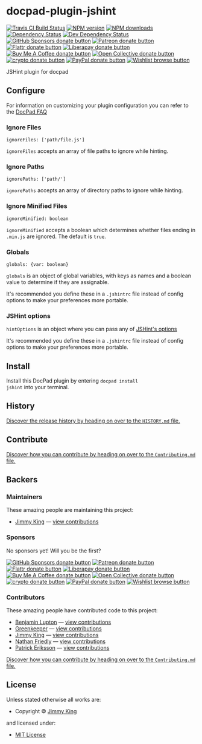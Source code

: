 <!-- TITLE/ -->

<h1>docpad-plugin-jshint</h1>

<!-- /TITLE -->


<!-- BADGES/ -->

<span class="badge-travisci"><a href="http://travis-ci.com/docpad/docpad-plugin-jshint" title="Check this project's build status on TravisCI"><img src="https://img.shields.io/travis/com/docpad/docpad-plugin-jshint/master.svg" alt="Travis CI Build Status" /></a></span>
<span class="badge-npmversion"><a href="https://npmjs.org/package/docpad-plugin-jshint" title="View this project on NPM"><img src="https://img.shields.io/npm/v/docpad-plugin-jshint.svg" alt="NPM version" /></a></span>
<span class="badge-npmdownloads"><a href="https://npmjs.org/package/docpad-plugin-jshint" title="View this project on NPM"><img src="https://img.shields.io/npm/dm/docpad-plugin-jshint.svg" alt="NPM downloads" /></a></span>
<span class="badge-daviddm"><a href="https://david-dm.org/docpad/docpad-plugin-jshint" title="View the status of this project's dependencies on DavidDM"><img src="https://img.shields.io/david/docpad/docpad-plugin-jshint.svg" alt="Dependency Status" /></a></span>
<span class="badge-daviddmdev"><a href="https://david-dm.org/docpad/docpad-plugin-jshint#info=devDependencies" title="View the status of this project's development dependencies on DavidDM"><img src="https://img.shields.io/david/dev/docpad/docpad-plugin-jshint.svg" alt="Dev Dependency Status" /></a></span>
<br class="badge-separator" />
<span class="badge-githubsponsors"><a href="https://github.com/sponsors/balupton" title="Donate to this project using GitHub Sponsors"><img src="https://img.shields.io/badge/github-donate-yellow.svg" alt="GitHub Sponsors donate button" /></a></span>
<span class="badge-patreon"><a href="https://patreon.com/bevry" title="Donate to this project using Patreon"><img src="https://img.shields.io/badge/patreon-donate-yellow.svg" alt="Patreon donate button" /></a></span>
<span class="badge-flattr"><a href="https://flattr.com/profile/balupton" title="Donate to this project using Flattr"><img src="https://img.shields.io/badge/flattr-donate-yellow.svg" alt="Flattr donate button" /></a></span>
<span class="badge-liberapay"><a href="https://liberapay.com/bevry" title="Donate to this project using Liberapay"><img src="https://img.shields.io/badge/liberapay-donate-yellow.svg" alt="Liberapay donate button" /></a></span>
<span class="badge-buymeacoffee"><a href="https://buymeacoffee.com/balupton" title="Donate to this project using Buy Me A Coffee"><img src="https://img.shields.io/badge/buy%20me%20a%20coffee-donate-yellow.svg" alt="Buy Me A Coffee donate button" /></a></span>
<span class="badge-opencollective"><a href="https://opencollective.com/bevry" title="Donate to this project using Open Collective"><img src="https://img.shields.io/badge/open%20collective-donate-yellow.svg" alt="Open Collective donate button" /></a></span>
<span class="badge-crypto"><a href="https://bevry.me/crypto" title="Donate to this project using Cryptocurrency"><img src="https://img.shields.io/badge/crypto-donate-yellow.svg" alt="crypto donate button" /></a></span>
<span class="badge-paypal"><a href="https://bevry.me/paypal" title="Donate to this project using Paypal"><img src="https://img.shields.io/badge/paypal-donate-yellow.svg" alt="PayPal donate button" /></a></span>
<span class="badge-wishlist"><a href="https://bevry.me/wishlist" title="Buy an item on our wishlist for us"><img src="https://img.shields.io/badge/wishlist-donate-yellow.svg" alt="Wishlist browse button" /></a></span>

<!-- /BADGES -->


<!-- DESCRIPTION/ -->

JSHint plugin for docpad

<!-- /DESCRIPTION -->


## Configure

For information on customizing your plugin configuration you can refer to the [DocPad FAQ](https://github.com/bevry/docpad/wiki/FAQ)

### Ignore Files

```
ignoreFiles: ['path/file.js']
```

`ignoreFiles` accepts an array of file paths to ignore while hinting.

### Ignore Paths

```
ignorePaths: ['path/']
```

`ignorePaths` accepts an array of directory paths to ignore while hinting.

### Ignore Minified Files

```
ignoreMinified: boolean
```

`ignoreMinified` accepts a boolean which determines whether files ending in `.min.js` are ignored. The default is `true`.

### Globals

```
globals: {var: boolean}
```

`globals` is an object of global variables, with keys as names and a boolean value to determine if they are assignable.

It's recommended you define these in a `.jshintrc` file instead of config options to make your preferences more portable.

### JSHint options

`hintOptions` is an object where you can pass any of [JSHint's options](http://www.jshint.com/docs/options/)

It's recommended you define these in a `.jshintrc` file instead of config options to make your preferences more portable.









<!-- INSTALL/ -->

<h2>Install</h2>

Install this DocPad plugin by entering <code>docpad install jshint</code> into your terminal.

<!-- /INSTALL -->


<!-- HISTORY/ -->

<h2>History</h2>

<a href="https://github.com/docpad/docpad-plugin-jshint/blob/master/HISTORY.md#files">Discover the release history by heading on over to the <code>HISTORY.md</code> file.</a>

<!-- /HISTORY -->


<!-- CONTRIBUTE/ -->

<h2>Contribute</h2>

<a href="https://github.com/docpad/docpad-plugin-jshint/blob/master/Contributing.md#files">Discover how you can contribute by heading on over to the <code>Contributing.md</code> file.</a>

<!-- /CONTRIBUTE -->


<!-- BACKERS/ -->

<h2>Backers</h2>

<h3>Maintainers</h3>

These amazing people are maintaining this project:

<ul><li><a href="10x.la/croixdrinker">Jimmy King</a> — <a href="https://github.com/docpad/docpad-plugin-jshint/commits?author=10xLaCroixDrinker" title="View the GitHub contributions of Jimmy King on repository docpad/docpad-plugin-jshint">view contributions</a></li></ul>

<h3>Sponsors</h3>

No sponsors yet! Will you be the first?

<span class="badge-githubsponsors"><a href="https://github.com/sponsors/balupton" title="Donate to this project using GitHub Sponsors"><img src="https://img.shields.io/badge/github-donate-yellow.svg" alt="GitHub Sponsors donate button" /></a></span>
<span class="badge-patreon"><a href="https://patreon.com/bevry" title="Donate to this project using Patreon"><img src="https://img.shields.io/badge/patreon-donate-yellow.svg" alt="Patreon donate button" /></a></span>
<span class="badge-flattr"><a href="https://flattr.com/profile/balupton" title="Donate to this project using Flattr"><img src="https://img.shields.io/badge/flattr-donate-yellow.svg" alt="Flattr donate button" /></a></span>
<span class="badge-liberapay"><a href="https://liberapay.com/bevry" title="Donate to this project using Liberapay"><img src="https://img.shields.io/badge/liberapay-donate-yellow.svg" alt="Liberapay donate button" /></a></span>
<span class="badge-buymeacoffee"><a href="https://buymeacoffee.com/balupton" title="Donate to this project using Buy Me A Coffee"><img src="https://img.shields.io/badge/buy%20me%20a%20coffee-donate-yellow.svg" alt="Buy Me A Coffee donate button" /></a></span>
<span class="badge-opencollective"><a href="https://opencollective.com/bevry" title="Donate to this project using Open Collective"><img src="https://img.shields.io/badge/open%20collective-donate-yellow.svg" alt="Open Collective donate button" /></a></span>
<span class="badge-crypto"><a href="https://bevry.me/crypto" title="Donate to this project using Cryptocurrency"><img src="https://img.shields.io/badge/crypto-donate-yellow.svg" alt="crypto donate button" /></a></span>
<span class="badge-paypal"><a href="https://bevry.me/paypal" title="Donate to this project using Paypal"><img src="https://img.shields.io/badge/paypal-donate-yellow.svg" alt="PayPal donate button" /></a></span>
<span class="badge-wishlist"><a href="https://bevry.me/wishlist" title="Buy an item on our wishlist for us"><img src="https://img.shields.io/badge/wishlist-donate-yellow.svg" alt="Wishlist browse button" /></a></span>

<h3>Contributors</h3>

These amazing people have contributed code to this project:

<ul><li><a href="https://github.com/balupton">Benjamin Lupton</a> — <a href="https://github.com/docpad/docpad-plugin-jshint/commits?author=balupton" title="View the GitHub contributions of Benjamin Lupton on repository docpad/docpad-plugin-jshint">view contributions</a></li>
<li><a href="https://github.com/greenkeeperio-bot">Greenkeeper</a> — <a href="https://github.com/docpad/docpad-plugin-jshint/commits?author=greenkeeperio-bot" title="View the GitHub contributions of Greenkeeper on repository docpad/docpad-plugin-jshint">view contributions</a></li>
<li><a href="10x.la/croixdrinker">Jimmy King</a> — <a href="https://github.com/docpad/docpad-plugin-jshint/commits?author=10xLaCroixDrinker" title="View the GitHub contributions of Jimmy King on repository docpad/docpad-plugin-jshint">view contributions</a></li>
<li><a href="https://github.com/nfriedly">Nathan Friedly</a> — <a href="https://github.com/docpad/docpad-plugin-jshint/commits?author=nfriedly" title="View the GitHub contributions of Nathan Friedly on repository docpad/docpad-plugin-jshint">view contributions</a></li>
<li><a href="https://github.com/paleite">Patrick Eriksson</a> — <a href="https://github.com/docpad/docpad-plugin-jshint/commits?author=paleite" title="View the GitHub contributions of Patrick Eriksson on repository docpad/docpad-plugin-jshint">view contributions</a></li></ul>

<a href="https://github.com/docpad/docpad-plugin-jshint/blob/master/Contributing.md#files">Discover how you can contribute by heading on over to the <code>Contributing.md</code> file.</a>

<!-- /BACKERS -->


<!-- LICENSE/ -->

<h2>License</h2>

Unless stated otherwise all works are:

<ul><li>Copyright &copy; <a href="10x.la/croixdrinker">Jimmy King</a></li></ul>

and licensed under:

<ul><li><a href="http://spdx.org/licenses/MIT.html">MIT License</a></li></ul>

<!-- /LICENSE -->
